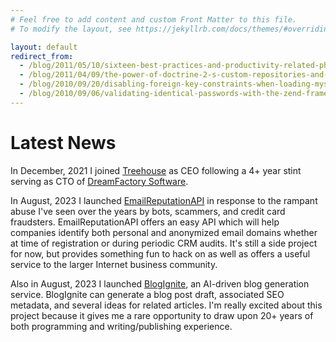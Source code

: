```yaml
---
# Feel free to add content and custom Front Matter to this file.
# To modify the layout, see https://jekyllrb.com/docs/themes/#overriding-theme-defaults

layout: default
redirect_from:
  - /blog/2011/05/10/sixteen-best-practices-and-productivity-related-php-tutorials/
  - /blog/2011/04/09/the-power-of-doctrine-2-s-custom-repositories-and-native-queries/
  - /blog/2010/09/20/disabling-foreign-key-constraints-when-loading-mysql-data/
  - /blog/2010/09/06/validating-identical-passwords-with-the-zend-framework/
---
```


<h1>Latest News</h1>

In December, 2021 I joined [Treehouse](https://www.teamtreehouse.com) as CEO following a 4+ year stint serving as CTO of [DreamFactory Software](https://www.dreamfactory.com).

In August, 2023 I launched [EmailReputationAPI](https://emailreputationapi.com) in response to the rampant abuse I've seen over the years by bots, scammers, and credit card fraudsters. EmailReputationAPI offers an easy API which will help companies identify both personal and anonymized email domains whether at time of registration or during periodic CRM audits. It's still a side project for now, but provides something fun to hack on as well as offers a useful service to the larger Internet business community.

Also in August, 2023 I launched [BlogIgnite](https://blogignite.com), an AI-driven blog generation service. BlogIgnite can generate a blog post draft, associated SEO metadata, and several ideas for related articles. I'm really excited about this project because it gives me a rare opportunity to draw upon 20+ years of both programming and writing/publishing experience.
